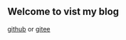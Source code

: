 ## Welcome to vist my blog

[github](https://kensiy.github.io) or [gitee](https://jkey104.gitee.io)
